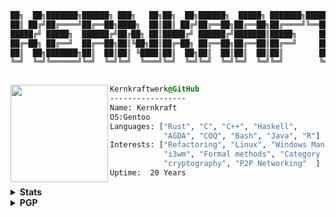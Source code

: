  
```css
██╗  ██╗███████╗██████╗ ███╗   ██╗██╗  ██╗██████╗  █████╗ ███████╗████████╗              
██║ ██╔╝██╔════╝██╔══██╗████╗  ██║██║ ██╔╝██╔══██╗██╔══██╗██╔════╝╚══██╔══╝
█████╔╝ █████╗  ██████╔╝██╔██╗ ██║█████╔╝ ██████╔╝███████║█████╗     ██║         
██╔═██╗ ██╔══╝  ██╔══██╗██║╚██╗██║██╔═██╗ ██╔══██╗██╔══██║██╔══╝     ██║   
██║  ██╗███████╗██║  ██║██║ ╚████║██║  ██╗██║  ██║██║  ██║██║        ██║         
╚═╝  ╚═╝╚══════╝╚═╝  ╚═╝╚═╝  ╚═══╝╚═╝  ╚═╝╚═╝  ╚═╝╚═╝  ╚═╝╚═╝        ╚═╝   
                                                                                                                                                                                               
```
 

<div style="display:block;text-align:left"><img align="left" src="https://wiki.gentoo.org/images/thumb/e/ee/Gblend.png/117px-Gblend.png" border="0" style="width:156px;">
  
  ```css
  Kernkraftwerk@GitHub
  -----------------
  Name: Kernkraft
  OS:Gentoo
  Languages: ["Rust", "C", "C++", "Haskell",
              "AGDA", "COQ", "Bash", "Java", "R"]
  Interests: ["Refactoring", "Linux", "Windows Manager",
              "i3wm", "Formal methods", "Category theory"
              "cryptography", "P2P Networking"  ]  
Uptime:  20 Years
  ```
</div>


<details>
  <summary><b>Stats</b></summary>

![Github Stats](https://github-readme-stats.vercel.app/api?username=promathx&count_private=true&show_icons=true&include_all_commits=true&theme=dark)

</details>


<details>
  <summary><b>PGP</b></summary>


 -----BEGIN PGP PUBLIC KEY BLOCK-----

mQINBGhypwYBEACvu7/3Y8a7OpOv3l34Yp7mBB3L6JTr0rgijBbtIKAtAw1Xc978
gC1zH3OvEcU/diFGI1VSwRsF/Bn1KK3YoMUwQeyNohAo2YNj6siROVrB2Yj6Cvij
zZnMQywbqJ4IzvWppgFuyctQz25OuWsWqW3dCKvMKHSybCmlajN8TO/7EqEwBSMA
o63DH58Hb0zsx1oqP6chfsEUkfAtGNR0bUg4IaX+FxIiVrnZszZHDPujY6HtxBPh
YhFBru+ByWvFz+y4o7AiBrCYDDnutfZ3rLnBml6upkKZmaSdfSSjxcgn/aiT43LJ
FeDSU3hDIY8qjjU615ov3RhQsZGn6x7i34r7qyQuwyoL4g37/Vt+9ysPn504JR3k
ocg3DLk4HVR7PX3vi8FNHLNh6xRW/J4ghTPVT2Rg98ZiCzJKvxX5QhMWDgJvVg1m
gTobNQbBHCr3o31XV1fXkPJ+C+yO5wQl3jdxnX9urC9YZwjFGlgKNYAeJUHW7Ozg
xaRjFKbj4H3TwpjR8QOr+FMU87jHg2/vafVeLAhnsyDEEmvitr160sJu4NRlJGjk
BixGUshvHwEhPSLjvdX/E/oOiJH/GGcEU3XeaFIPfOHbq53ZjSB/Vm8lt9PgtUXq
aIxmJq/yUFiCQ5nhFEms9SJ7jKqOeChHzYrN4u+LwE8a8oIPJ12ltqK41wARAQAB
tCVLZXJua3JhZnR3ZXJrIDxrZXJua3JhZnR3ZXJrQHdpZW4uYXQ+iQJXBBMBCABB
FiEEMk5v7i0R9FUms5QzTOhlr52Mz5MFAmhypwYCGwMFCRLMAwAFCwkIBwICIgIG
FQoJCAsCBBYCAwECHgcCF4AACgkQTOhlr52Mz5MEdQ/+I8pfngB2B3NgejqbUdsR
cZkzDWZPUuPU8vU91YLCLmiZJs9nkaMrzoGEZKITaIBcyuzPHo4qfd3kyD97iVZ9
42dlyQnOkNO1m6kMbONF43lZ7HYFuzztSwqr6BSRicW4TwaiXL8tiJzY8VE9jZaL
Wqk2iI7BhWDTJM4y3MUQI+tnEqXY4MpE2jwFrQNyCGceH7Rho42U2kQ+aIv1UwvX
Vp6GtOV0TVrLqRhV5gIKoGdb95JLc22cI89QUqu8VZBja5MvPyukhmULCR+0ADRY
BlivRvY6SW0LSXYk9PFpzkLwIpCcjwDgh5lL+qt4A5KfaQFC8HlXR7N9UxhTr3v3
owqU4I9flPB+xUCtMC/iLZzFvjXCgzo9lBtvSy6c9TbBqv9EH6YDVAiEA72r+kzy
6aGRy66Ffq2oj5aNOHAuY4qV3osTeoz46fF/33r/OuWTqkGXVXBGaXrncV9LeXlS
U0LHUACcm3UoheV3vab2wj9ISF8CCNOjyxJHTaaDCNsZP7hsOsg+McP+2VETSKge
lDd11+EztRdnr2ygb5iW0xyeuu4uPkIMyqGeL3/eKxjlMAcUYB6vfzMS+T3RKQX1
cwC5b0tce83Z/EnWGRnfmF32MvwjuT9PYq9yWvC6Dj4aPLoUSgb0vSTokYjEBYod
RHb+H8LTXTAx0chCUNjoMG25Ag0EaHKnBgEQANBsll0mtHNIzre6oThxNZvKTOTt
uitWCeK0O34zZ292S4UAHbyl0NKzbsO1DUjXiNNYKPoXCeXy7PSlIfp05blWkS8v
i4LAjEnxGFCPqTgFO0OmXTtsAm+eHfraTHfIhYa9sNijZl4tWW0LFz0AGSAKe39d
A+gbL8+keB/EXzL9y9v+VieeMchiSd2pUHTQO3jx9sBevrKzZeBOaQPz8ogfPYzF
U03Ahy5Ot0D5ZeMKULhOmE3f6ehj0e0VYAGkz7Ylei5Qf6wapIlKBYWUUayZ2Ifz
Mo+6Dmlnb659SKHRbggwZddS91wUGeQXBT1IOlbKtbYr8Jj+vsXLgItr7PhBuv6b
S2DAnTVZq0+8ocmTPNrFav7bVZmwgqA1sNB+OOcjyHQl4aWNwHKpjhiS/qTuZGj7
GR6ohNBg8vC5JD4uIY4KUwVxVwmt0OH7JWWu7p0NKz8WLiZ2e+QTFI1RhOWp+PFp
hoTQZlp8zbi3Z/6YgnPJtF/AcR7rCoCQhzfDn+cqgnAVGxd7GyBkPZ9/sJbJe0WG
9VRAvCix8N79T1A+Av5ib/FqwDlv4e6utd/T8nx2L8d0If2+aQLZ7SqRhEojr1p7
PKwGtMzfh22Pl3k+8vqO6rhOt5hT5KoE9v9eF8GR3/ZB4Mf76pnLfp8mkjE/iPis
f6Bwf71C9EQiqp85ABEBAAGJAjwEGAEIACYWIQQyTm/uLRH0VSazlDNM6GWvnYzP
kwUCaHKnBgIbDAUJEswDAAAKCRBM6GWvnYzPk0BVD/9YpkIMhxiRS0ZFpwUwEmen
WODMQ8wL47CDTtMlUfXRwZjpXIYMb0Db1sqnL9faql/zC6mIPcY3AXEqgAwhAnzD
dB9YBbwlxU90t4YI78flqnHXkJeW3l0f2LRYut78taDZ00qbFUh5TubVVMH1bBiS
FYHV4bkcEcz97qNN1smoq0eB9ZatLwh3ezm4D1I7GHo2Ces9x27+usTeEA741Gw2
1sE3wZMGkc5MTHmNKxC52RV5PO6OjzAf4uT0ceOKDGMNRD4HgTI8e8UNYGTDeuUN
ckSdEnwFsRo0KtVWWo/C8yr9OhGG+dkNhf6tjf/DMiSb09KAYuLIltUeAF6+2q3h
bEBXqx7KfOpshLRKsPobv290ypkOnvCtNsdJAu8X81cp2J0PiuUwx66GHNHxnHOw
E2Kkje44YJewtITcOvtZF2bYxw66br6PmQj9jOvmKiiqTgfHOImdkc1oBMUwnNTd
8c98b+bqxz8IUk9SAqY1+h52xL2egzNQva94yV85l4I6fsFYvV9/FqpNOOJyidg5
sAOoKvQ14LvAOf7kuizPpay5BTR4VTnXy5/i4PYyAOsHs5cIrAUwYP/RXJWVD6hC
DjQkJGN2WI3d5PUEwTCbX+B14VUqvR2PexitWU65tzcw3C9YRNHab4r5Grtd/eEW
Zww0lq8gFv+oQKpL2a1zjw==
=ZyBL

-----END PGP PUBLIC KEY BLOCK-----


</details>
